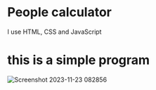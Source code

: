 # People calculator

I use HTML, CSS and JavaScript

# this is a simple program

![Screenshot 2023-11-23 082856](https://github.com/PramudithaM/People_Counter/assets/89714752/de912af0-c1fe-4ab1-b2b0-993e7db0bd3e)
